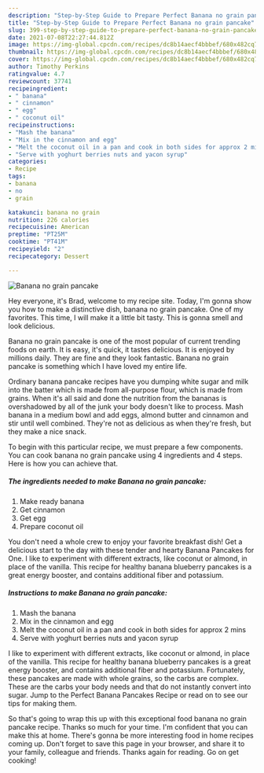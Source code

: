 ```yaml
---
description: "Step-by-Step Guide to Prepare Perfect Banana no grain pancake"
title: "Step-by-Step Guide to Prepare Perfect Banana no grain pancake"
slug: 399-step-by-step-guide-to-prepare-perfect-banana-no-grain-pancake
date: 2021-07-08T22:27:44.812Z
image: https://img-global.cpcdn.com/recipes/dc8b14aecf4bbbef/680x482cq70/banana-no-grain-pancake-recipe-main-photo.jpg
thumbnail: https://img-global.cpcdn.com/recipes/dc8b14aecf4bbbef/680x482cq70/banana-no-grain-pancake-recipe-main-photo.jpg
cover: https://img-global.cpcdn.com/recipes/dc8b14aecf4bbbef/680x482cq70/banana-no-grain-pancake-recipe-main-photo.jpg
author: Timothy Perkins
ratingvalue: 4.7
reviewcount: 37741
recipeingredient:
- " banana"
- " cinnamon"
- " egg"
- " coconut oil"
recipeinstructions:
- "Mash the banana"
- "Mix in the cinnamon and egg"
- "Melt the coconut oil in a pan and cook in both sides for approx 2 mins"
- "Serve with yoghurt berries nuts and yacon syrup"
categories:
- Recipe
tags:
- banana
- no
- grain

katakunci: banana no grain 
nutrition: 226 calories
recipecuisine: American
preptime: "PT25M"
cooktime: "PT41M"
recipeyield: "2"
recipecategory: Dessert

---
```



![Banana no grain pancake](https://img-global.cpcdn.com/recipes/dc8b14aecf4bbbef/680x482cq70/banana-no-grain-pancake-recipe-main-photo.jpg)

Hey everyone, it's Brad, welcome to my recipe site. Today, I'm gonna show you how to make a distinctive dish, banana no grain pancake. One of my favorites. This time, I will make it a little bit tasty. This is gonna smell and look delicious.

Banana no grain pancake is one of the most popular of current trending foods on earth. It is easy, it's quick, it tastes delicious. It is enjoyed by millions daily. They are fine and they look fantastic. Banana no grain pancake is something which I have loved my entire life.

Ordinary banana pancake recipes have you dumping white sugar and milk into the batter which is made from all-purpose flour, which is made from grains. When it&#39;s all said and done the nutrition from the bananas is overshadowed by all of the junk your body doesn&#39;t like to process. Mash banana in a medium bowl and add eggs, almond butter and cinnamon and stir until well combined. They&#39;re not as delicious as when they&#39;re fresh, but they make a nice snack.


To begin with this particular recipe, we must prepare a few components. You can cook banana no grain pancake using 4 ingredients and 4 steps. Here is how you can achieve that.

<!--inarticleads1-->

##### The ingredients needed to make Banana no grain pancake:

1. Make ready  banana
1. Get  cinnamon
1. Get  egg
1. Prepare  coconut oil


You don&#39;t need a whole crew to enjoy your favorite breakfast dish! Get a delicious start to the day with these tender and hearty Banana Pancakes for One. I like to experiment with different extracts, like coconut or almond, in place of the vanilla. This recipe for healthy banana blueberry pancakes is a great energy booster, and contains additional fiber and potassium. 

<!--inarticleads2-->

##### Instructions to make Banana no grain pancake:

1. Mash the banana
1. Mix in the cinnamon and egg
1. Melt the coconut oil in a pan and cook in both sides for approx 2 mins
1. Serve with yoghurt berries nuts and yacon syrup


I like to experiment with different extracts, like coconut or almond, in place of the vanilla. This recipe for healthy banana blueberry pancakes is a great energy booster, and contains additional fiber and potassium. Fortunately, these pancakes are made with whole grains, so the carbs are complex. These are the carbs your body needs and that do not instantly convert into sugar. Jump to the Perfect Banana Pancakes Recipe or read on to see our tips for making them. 

So that's going to wrap this up with this exceptional food banana no grain pancake recipe. Thanks so much for your time. I'm confident that you can make this at home. There's gonna be more interesting food in home recipes coming up. Don't forget to save this page in your browser, and share it to your family, colleague and friends. Thanks again for reading. Go on get cooking!
